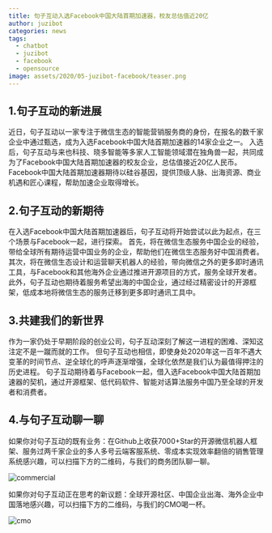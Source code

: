 ```yaml
---
title: 句子互动入选Facebook中国大陆首期加速器，校友总估值近20亿
author: juzibot
categories: news
tags:
  - chatbot
  - juzibot
  - facebook
  - opensource
image: assets/2020/05-juzibot-facebook/teaser.png
---
```


## 1.句子互动的新进展

近日，句子互动以一家专注于微信生态的智能营销服务商的身份，在报名的数千家企业中通过甄选，成为入选Facebook中国大陆首期加速器的14家企业之一。
入选后，句子互动与来也科技、晓多智能等多家人工智能领域潜在独角兽一起，共同成为了Facebook中国大陆首期加速器的校友企业，总估值接近20亿人民币。
Facebook中国大陆首期加速器期待以硅谷基因，提供顶级人脉、出海资源、商业机遇和匠心课程，帮助加速企业取得增长。

## 2.句子互动的新期待

在入选Facebook中国大陆首期加速器后，句子互动将开始尝试以此为起点，在三个场景与Facebook一起，进行探索。
首先，将在微信生态服务中国企业的经验，带给全球所有期待运营中国业务的企业，帮助他们在微信生态服务好中国消费者。
其次，将在微信生态设计和运营聊天机器人的经验，带向微信之外的更多即时通讯工具，与Facebook和其他海外企业通过推进开源项目的方式，服务全球开发者。
此外，句子互动也期待着服务希望出海的中国企业，通过经过精密设计的开源框架，低成本地将微信生态的服务迁移到更多即时通讯工具中。

## 3.共建我们的新世界

作为一家仍处于早期阶段的创业公司，句子互动深刻了解这一进程的困难、深知这注定不是一蹴而就的工作。
但句子互动也相信，即使身处2020年这一百年不遇大变革的时间节点、逆全球化的呼声逐渐增强，全球化依然是我们认为最值得押注的历史进程。
句子互动期待着与Facebook一起，借入选Facebook中国大陆首期加速器的契机，通过开源框架、低代码软件、智能对话算法服务中国乃至全球的开发者和消费者。

## 4.与句子互动聊一聊

如果你对句子互动的既有业务：在Github上收获7000+Star的开源微信机器人框架、服务过两千家企业的多人多号云端客服系统、零成本实现效率翻倍的销售管理系统感兴趣，可以扫描下方的二维码，与我们的商务团队聊一聊。

![commercial](/assets/2020/05-juzibot-facebook/commercial.png)

如果你对句子互动正在思考的新议题：全球开源社区、中国企业出海、海外企业中国落地感兴趣，可以扫描下方的二维码，与我们的CMO喝一杯。

![cmo](/assets/2020/05-juzibot-facebook/cmos.png)
